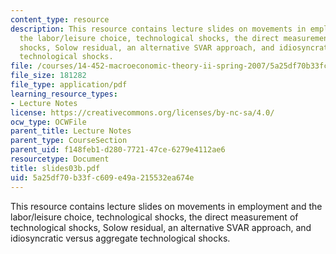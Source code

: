 ```yaml
---
content_type: resource
description: This resource contains lecture slides on movements in employment and
  the labor/leisure choice, technological shocks, the direct measurement of technological
  shocks, Solow residual, an alternative SVAR approach, and idiosyncratic versus aggregate
  technological shocks.
file: /courses/14-452-macroeconomic-theory-ii-spring-2007/5a25df70b33fc609e49a215532ea674e_slides03b.pdf
file_size: 181282
file_type: application/pdf
learning_resource_types:
- Lecture Notes
license: https://creativecommons.org/licenses/by-nc-sa/4.0/
ocw_type: OCWFile
parent_title: Lecture Notes
parent_type: CourseSection
parent_uid: f148feb1-d280-7721-47ce-6279e4112ae6
resourcetype: Document
title: slides03b.pdf
uid: 5a25df70-b33f-c609-e49a-215532ea674e
---
```

This resource contains lecture slides on movements in employment and the labor/leisure choice, technological shocks, the direct measurement of technological shocks, Solow residual, an alternative SVAR approach, and idiosyncratic versus aggregate technological shocks.